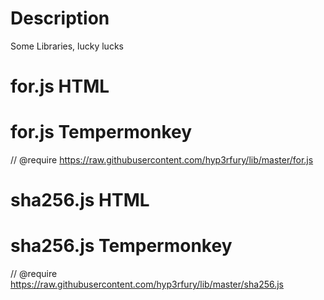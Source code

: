 # Description
Some Libraries, lucky lucks
# for.js HTML
<script src="https://raw.githubusercontent.com/hyp3rfury/lib/master/for.js"></script>
# for.js Tempermonkey
// @require https://raw.githubusercontent.com/hyp3rfury/lib/master/for.js
# sha256.js HTML
<script src="https://raw.githubusercontent.com/hyp3rfury/lib/master/sha256.js"></script>
# sha256.js Tempermonkey
// @require https://raw.githubusercontent.com/hyp3rfury/lib/master/sha256.js
